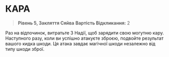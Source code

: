 ﻿# КАРА

> **Рівень 5, Закляття Сяйва**
> **Вартість Відкликання:** 2

Раз на відпочинок, витратьте 3 Надії, щоб зарядити свою могутню кару. Наступного разу, коли ви успішно атакуєте зброєю, подвойте результат вашого кидка шкоди. Ця атака завдає магічної шкоди незалежно від типу шкоди зброї.